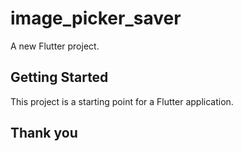 # image_picker_saver

A new Flutter project.

## Getting Started

This project is a starting point for a Flutter application.

## Thank you

